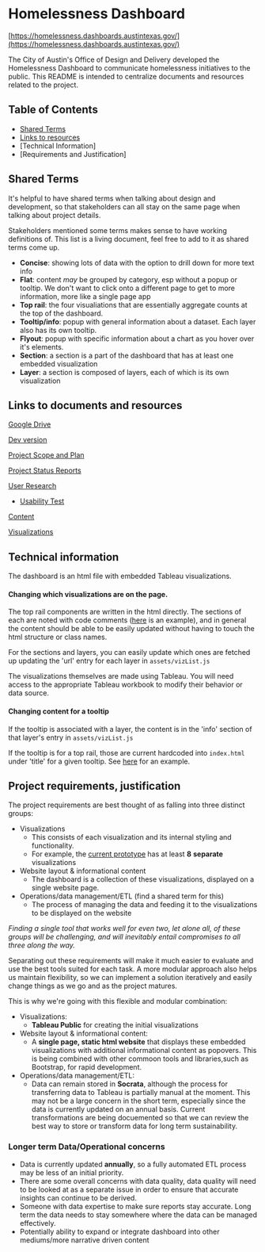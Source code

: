 # Homelessness Dashboard

[https://homelessness.dashboards.austintexas.gov/](https://homelessness.dashboards.austintexas.gov/)

The City of Austin's Office of Design and Delivery developed the Homelessness Dashboard to communicate homelessness initiatives to the public. This README is intended to centralize documents and resources related to the project.

## Table of Contents

* [Shared Terms](#shared-terms)
* [Links to resources](#links)
* [Technical Information]
* [Requirements and Justification]

## Shared Terms

It's helpful to have shared terms when talking about design and development, so that stakeholders can all stay on the same page when talking about project details. 

Stakeholders mentioned some terms makes sense to have working definitions of. This list is a living document, feel free to add to it as shared terms come up. 

* **Concise**: showing lots of data with the option to drill down for more text info
* **Flat**: content _may_ be grouped by category, esp without a popup or tooltip. We don't want to click onto a different page to get to more information, more like a single page app
* **Top rail**: the four visualiations that are essentially aggregate counts at the top of the dashboard.
* **Tooltip/info**: popup with general information about a dataset. Each layer also has its own tooltip. 
* **Flyout**: popup with specific information about a chart as you hover over it's elements.
* **Section**: a section is a part of the dashboard that has at least one embedded visualization
* **Layer**: a section is composed of layers, each of which is its own visualization

## Links to documents and resources

[Google Drive](https://drive.google.com/drive/u/1/folders/1JlueahWMpDeG2cFkQUVd14ccokbKq3AQ?ths=true)

[Dev version](https://cityofaustin.github.io/homelessness-dashboard/)

[Project Scope and Plan](https://teams.microsoft.com/_#/files/General?threadId=19%3A4206cc13ff6842bbb86553f4bd511a1d%40thread.skype&ctx=channel&context=Project%2520Scope%2520and%2520Plan)

[Project Status Reports](https://teams.microsoft.com/_#/files/General?threadId=19%3A4206cc13ff6842bbb86553f4bd511a1d%40thread.skype&ctx=channel&context=Project%2520Status%2520Reports)

[User Research](https://teams.microsoft.com/_#/files/General?threadId=19%3A4206cc13ff6842bbb86553f4bd511a1d%40thread.skype&ctx=channel&context=User%2520Research)
     
  * [Usability Test](https://drive.google.com/drive/folders/1vFfIPVV7MSXGu2hZ-MWXrMYC9rfnx_ix?usp=sharing)

[Content](https://teams.microsoft.com/_#/files/General?threadId=19%3A4206cc13ff6842bbb86553f4bd511a1d%40thread.skype&ctx=channel&context=Content)

[Visualizations](https://teams.microsoft.com/_#/files/General?threadId=19%3A4206cc13ff6842bbb86553f4bd511a1d%40thread.skype&ctx=channel&context=Various%2520Documents)

## Technical information

The dashboard is an html file with embedded Tableau visualizations. 

#### Changing which visualizations are on the page. 

The top rail components are written in the html directly. The sections of each are noted with code comments ([here](https://github.com/cityofaustin/homelessness-dashboard/blob/09ba7ef44398a5c643158e00b2ac5eeac29aed63/index.html#L158) is an example), and in general the content should be able to be easily updated without having to touch the html structure or class names. 

For the sections and layers, you can easily update which ones are fetched up updating the 'url' entry for each layer in `assets/vizList.js`

The visualizations themselves are made using Tableau. You will need access to the appropriate Tableau workbook to modify their behavior or data source. 

#### Changing content for a tooltip

If the tooltip is associated with a layer, the content is in the 'info' section of that layer's entry in `assets/vizList.js`

If the tooltip is for a top rail, those are current hardcoded into `index.html` under 'title' for a given tooltip. See [here](https://github.com/cityofaustin/homelessness-dashboard/blob/09ba7ef44398a5c643158e00b2ac5eeac29aed63/index.html#L201) for an example.


## Project requirements, justification
The project requirements are best thought of as falling into three distinct groups: 

*   Visualizations
    *   This consists of each visualization and its internal styling and functionality.
    *   For example, the [current prototype](https://www.figma.com/file/eot8AHPn65fcLNXvcjpyfd/Homelessness-Prototype?node-id=2%3A15) has at least **8** **separate** visualizations 
*   Website layout & informational content
    *   The dashboard is a collection of these visualizations, displayed on a single website page. 
*   Operations/data management/ETL (find a shared term for this)
    *   The process of managing the data and feeding it to the visualizations to be displayed on the website

_Finding a single tool that works well for even two, let alone all, of these groups will be challenging, and will inevitably entail compromises to all three along the way._
 
Separating out these requirements will make it much easier to evaluate and use the best tools suited for each task. A more modular approach also helps us maintain flexibility, so we can implement a solution iteratively and easily change things as we go and as the project matures.
 
This is why we're going with this flexible and modular combination: 

*   Visualizations: 
    *   **Tableau Public** for creating the initial visualizations
*   Website layout & informational content: 
    *   A **single page, static html website** that displays these embedded visualizations with additional informational content as popovers. This is being combined with other commoon tools and libraries,such as Bootstrap, for rapid development. 
*   Operations/data management/ETL:
    *   Data can remain stored in **Socrata**, although the process for transferring data to Tableau is partially manual at the moment. This may not be a large concern in the short term, especially since the data is currently updated on an annual basis. Current transformations are being docuemented so that we can review the best way to store or transform data for long term sustainability. 
    
### Longer term Data/Operational concerns

*   Data is currently updated **annually**, so a fully automated ETL process may be less of an initial priority. 
*   There are some overall concerns with data quality, data quality will need to be looked at as a separate issue in order to ensure that accurate insights can continue to be derived.
*   Someone with data expertise to make sure reports stay accurate. Long term the data needs to stay somewhere where the data can be managed effectively. 
*   Potentially ability to expand or integrate dashboard into other mediums/more narrative driven content




